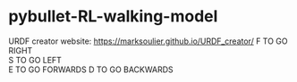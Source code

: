 # pybullet-RL-walking-model

URDF creator website: https://marksoulier.github.io/URDF_creator/
F TO GO RIGHT         
S TO GO LEFT  
E TO GO FORWARDS
D TO GO BACKWARDS